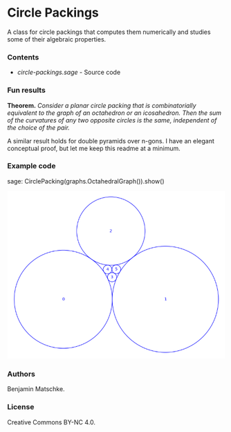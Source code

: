 # Circle Packings

A class for circle packings that computes them numerically and studies some of their algebraic properties.

### Contents

 - *circle-packings.sage* - Source code

### Fun results

**Theorem.** _Consider a planar circle packing that is combinatorially equivalent to the graph of an octahedron or an icosahedron. Then the sum of the curvatures of any two opposite circles is the same, independent of the choice of the pair._

A similar result holds for double pyramids over n-gons. I have an elegant conceptual proof, but let me keep this readme at a minimum.

### Example code

sage: CirclePacking(graphs.OctahedralGraph()).show()

![Octahedral circle packing](octahedron.png)

### Authors

Benjamin Matschke.

### License

Creative Commons BY-NC 4.0.
